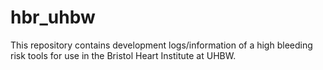 # hbr_uhbw

This repository contains development logs/information of a high bleeding risk tools for use in the Bristol Heart Institute at UHBW. 
